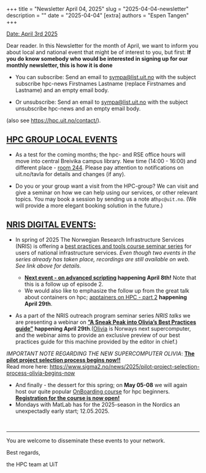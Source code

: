 +++
title = "Newsletter April 04, 2025"
slug = "2025-04-04-newsletter"
description = ""
date = "2025-04-04"
[extra] 
authors = "Espen Tangen"
+++

<u>Date: April 3rd 2025</u>

Dear reader. In this Newsletter for the month of April, we want to inform you about local and national event that might be of interest to you, but first: **If you do know somebody who would be interested in signing up for our monthly newsletter, this is how it is done** 


* You can subscribe: Send an email to sympa@list.uit.no with the subject subscribe hpc-news Firstnames Lastname (replace Firstnames and Lastname) and an empty email body.

* Or unsubscribe: Send an email to sympa@list.uit.no with the subject unsubscribe hpc-news and an empty email body.

(also see https://hpc.uit.no/contact/).

## <u>HPC GROUP LOCAL EVENTS</u>

* As a test for the coming months; the hpc- and RSE office hours will move into central Breivika campus library. New time (14:00 - 16:00) and different place - [room 244](https://use.mazemap.com/#v=1&zlevel=2&center=18.973518,69.680798&zoom=18&campusid=5&desttype=poi&dest=174057). Please pay attention to notifications on uit.no/tavla for details and changes (if any).

* Do you or your group want a visit from the HPC-group? We can visit and give a seminar on how we can help using our services, or other relevant topics. You may book a session by sending us a note at`hpc@uit.no`. (We will provide a more elegant booking solution in the future.) 


## <u>NRIS DIGITAL EVENTS:</u>
* In spring of 2025 The Norwegian Research Infrastructure Services (NRIS) is offering a [best practices and tools course seminar series](https://documentation.sigma2.no/training/events/2025-spring-best-practices-tools.html) for users of national infrastructure services. *Even though two events in the series already has taken place, recordings are still available on web. See link above for details.*  
  - **[Next event - on advanced scripting](https://documentation.sigma2.no/training/events/2025-spring-best-practices-tools.html#episode-4-08-04-2025-10-00-12-00-cest-advanced-shell-scripting-and-utilities-part-2) happening April 8th!** Note that this is a follow up of episode 2.
  - We would also like to emphasize the follow up from the great talk about containers on hpc; [apptainers on HPC - part 2](https://documentation.sigma2.no/training/events/2025-spring-best-practices-tools.html#episode-5-29-04-2025-10-00-12-00-cest-apptainers-on-hpc-usecases-and-examples) **happening April 29th**.
 
* As a part of the NRIS outreach program seminar series *NRIS talks* we are presenting a webinar on [**”A Sneak Peak into Olivia’s Best Practices guide”**](https://documentation.sigma2.no/training/nris_talks/2025-04-24-nris-talks.html#nris-talks-a-sneak-peak-into-olivia-s-best-practices-guide) **happening April 29th**.([Olivia](https://www.sigma2.no/news/2024/olivia-becomes-name-norways-next-supercomputer) is Norways next supercomputer, and the webinar aims to provide an exclusive preview of our best practices guide for this machine provided by the editor in chief.)

*IMPORTANT NOTE REGARDING THE NEW SUPERCOMPUTER OLIVIA*:
<u>**The pilot project selection process begins now!!**  </u><br>
Read more here: <https://www.sigma2.no/news/2025/pilot-project-selection-process-olivia-begins-now>

* And finally  - the dessert for this spring; on **May 05-08** we will again host our quite popular [OnBoarding course](https://documentation.sigma2.no/training/events/2025-05-hpc-on-boarding.html) for hpc beginners. **[Registration for the course is now open!](https://docs.google.com/forms/d/e/1FAIpQLSdgZZGoTskPnCWB1nr2vTzp9jb_GisNtqa3dBzMI53GV2EyyQ/viewform)**
* Mondays with MatLab has for the 2025-season in the Nordics an unexpectadly early start; 12.05.2025.
<br>

---

You are welcome to disseminate these events to your network. 

Best regards,

the HPC team at UiT
